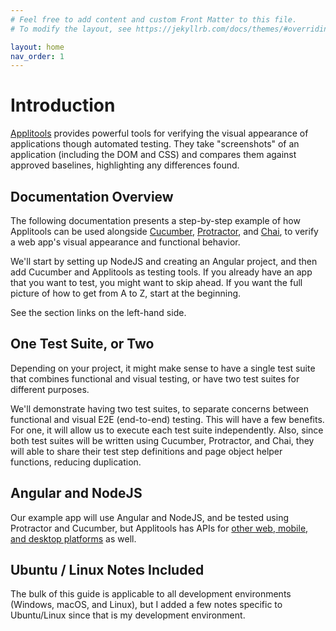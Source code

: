 ```yaml
---
# Feel free to add content and custom Front Matter to this file.
# To modify the layout, see https://jekyllrb.com/docs/themes/#overriding-theme-defaults

layout: home
nav_order: 1
---
```


# Introduction

[Applitools](https://applitools.com/) provides powerful tools for verifying the visual appearance of applications though automated testing. They take "screenshots" of an application (including the DOM and CSS) and compares them against approved baselines, highlighting any differences found.

## Documentation Overview

The following documentation presents a step-by-step example of how Applitools can be used alongside [Cucumber](https://cucumber.io/), [Protractor](https://www.protractortest.org), and [Chai](https://www.chaijs.com/), to verify a web app's visual appearance and functional behavior. 

We'll start by setting up NodeJS and creating an Angular project, and then add Cucumber and Applitools as testing tools. If you already have an app that you want to test, you might want to skip ahead. If you want the full picture of how to get from A to Z, start at the beginning.

See the section links on the left-hand side.

## One Test Suite, or Two
Depending on your project, it might make sense to have a single test suite that combines functional and visual testing, or have two test suites for different purposes.

We'll demonstrate having two test suites, to separate concerns between functional and visual E2E (end-to-end) testing. This will have a few benefits. For one, it will allow us to execute each test suite independently. Also, since both test suites will be written using Cucumber, Protractor, and Chai, they will able to share their test step definitions and page object helper functions, reducing duplication.

## Angular and NodeJS

Our example app will use Angular and NodeJS, and be tested using Protractor and Cucumber, but Applitools has APIs for [other web, mobile, and desktop platforms](https://applitools.com/tutorials/) as well.

## Ubuntu / Linux Notes Included

The bulk of this guide is applicable to all development environments (Windows, macOS, and Linux), but I added a few notes specific to Ubuntu/Linux since that is my development environment.
